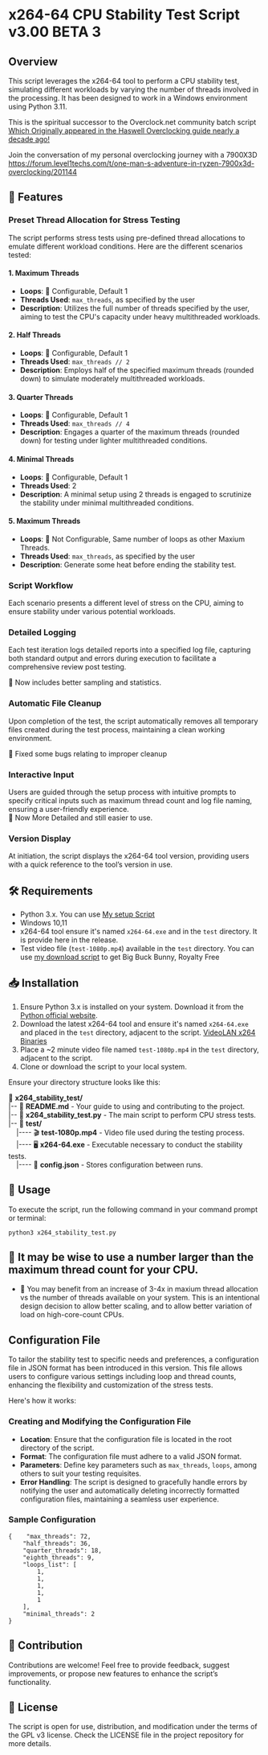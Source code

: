 # x264-64 CPU Stability Test Script v3.00 BETA 3

## Overview

This script leverages the x264-64 tool to perform a CPU stability test, simulating different workloads by varying the number of threads involved in the processing. It has been designed to work in a Windows environment using Python 3.11.

This is the spiritual successor to the Overclock.net community batch script [Which Originally appeared in the Haswell Overclocking guide nearly a decade ago!](https://www.overclock.net/threads/haswell-overclocking-guide-with-statistics.1411077/page-737#post-22689780)

Join the conversation of my personal overclocking journey with a 7900X3D
https://forum.level1techs.com/t/one-man-s-adventure-in-ryzen-7900x3d-overclocking/201144
## 🚀 Features

### **Preset Thread Allocation for Stress Testing**

The script performs stress tests using pre-defined thread allocations to emulate different workload conditions. Here are the different scenarios tested:

#### 1. Maximum Threads
- **Loops**: :large_blue_diamond: Configurable, Default 1
- **Threads Used**: `max_threads`, as specified by the user
- **Description**: 
  Utilizes the full number of threads specified by the user, aiming to test the CPU's capacity under heavy multithreaded workloads.

#### 2. Half Threads
- **Loops**: :large_blue_diamond: Configurable, Default 1
- **Threads Used**: `max_threads // 2`
- **Description**:
  Employs half of the specified maximum threads (rounded down) to simulate moderately multithreaded workloads.

#### 3. Quarter Threads
- **Loops**: :large_blue_diamond: Configurable, Default 1
- **Threads Used**: `max_threads // 4`
- **Description**:
  Engages a quarter of the maximum threads (rounded down) for testing under lighter multithreaded conditions.

#### 4. Minimal Threads
- **Loops**: :large_blue_diamond: Configurable, Default 1
- **Threads Used**: 2
- **Description**:
  A minimal setup using 2 threads is engaged to scrutinize the stability under minimal multithreaded conditions.

#### 5. Maximum Threads
- **Loops**: :large_orange_diamond: Not Configurable, Same number of loops as other Maxium Threads.
- **Threads Used**: `max_threads`, as specified by the user
- **Description**: 
  Generate some heat before ending the stability test.

### Script Workflow

Each scenario presents a different level of stress on the CPU, aiming to ensure stability under various potential workloads.

### **Detailed Logging**

Each test iteration logs detailed reports into a specified log file, capturing both standard output and errors during execution to facilitate a comprehensive review post testing.

:red_circle: Now includes better sampling and statistics. 

### **Automatic File Cleanup**

Upon completion of the test, the script automatically removes all temporary files created during the test process, maintaining a clean working environment.

:red_circle: Fixed some bugs relating to improper cleanup

### **Interactive Input**

Users are guided through the setup process with intuitive prompts to specify critical inputs such as maximum thread count and log file naming, ensuring a user-friendly experience.<br>
:large_blue_diamond: Now More Detailed and still easier to use.

### **Version Display**

At initiation, the script displays the x264-64 tool version, providing users with a quick reference to the tool’s version in use.

## 🛠 Requirements

- Python 3.x. You can use [My setup Script](https://github.com/SCNickF1227/x264-stability-test/blob/v3.0-BETA-3/test/setup.python.md)
- Windows 10,11
- x264-64 tool ensure it's named `x264-64.exe` and in the `test` directory. It is provide here in the release.
- Test video file (`test-1080p.mp4`) available in the `test` directory. You can use [my download script](https://github.com/SCNickF1227/x264-stability-test/blob/v3.0-BETA-3/test/dl_bbb.py) to get Big Buck Bunny, Royalty Free

## 📥 Installation

1. Ensure Python 3.x is installed on your system. Download it from the [Python official website](https://www.python.org/).
2. Download the latest x264-64 tool and ensure it's named `x264-64.exe` and placed in the `test` directory, adjacent to the script. [VideoLAN x264 Binaries](https://artifacts.videolan.org/x264/)
3. Place a ~2 minute video file named `test-1080p.mp4` in the `test` directory, adjacent to the script.
4. Clone or download the script to your local system.

Ensure your directory structure looks like this:

📂 **x264_stability_test/**<br>
|-- 📝 **README.md** - Your guide to using and contributing to the project.<br>
|-- 🐍 **x264_stability_test.py** - The main script to perform CPU stress tests.<br>
|-- 📁 **test/**<br>
&nbsp;&nbsp;&nbsp;&nbsp;|---- 🎬 **test-1080p.mp4** - Video file used during the testing process.<br>
&nbsp;&nbsp;&nbsp;&nbsp;|---- 🖥️ **x264-64.exe** - Executable necessary to conduct the stability tests.<br>
&nbsp;&nbsp;&nbsp;&nbsp;|---- 📝 **config.json** - Stores configuration between runs.
## 🚀 Usage

To execute the script, run the following command in your command prompt or terminal:

```
python3 x264_stability_test.py

```

## :older_man: It may be wise to use a number larger than the maximum thread count for your CPU. 

- :speech_balloon: You may benefit from an increase of 3-4x in maxium thread allocation vs the number of threads available on your system. This is an intentional design decision to allow better scaling, and to allow better variation of load on high-core-count CPUs.  



## Configuration File

To tailor the stability test to specific needs and preferences, a configuration file in JSON format has been introduced in this version. This file allows users to configure various settings including loop and thread counts, enhancing the flexibility and customization of the stress tests.

Here's how it works:

### **Creating and Modifying the Configuration File**
- **Location**: Ensure that the configuration file is located in the root directory of the script.
- **Format**: The configuration file must adhere to a valid JSON format. 
- **Parameters**: Define key parameters such as `max_threads`, `loops`, among others to suit your testing requisites.
- **Error Handling**: The script is designed to gracefully handle errors by notifying the user and automatically deleting incorrectly formatted configuration files, maintaining a seamless user experience.

### **Sample Configuration**
```
{    "max_threads": 72,
    "half_threads": 36,
    "quarter_threads": 18,
    "eighth_threads": 9,
    "loops_list": [
        1,
        1,
        1,
        1,
        1
    ],
    "minimal_threads": 2
}
```
## 🤝 Contribution

Contributions are welcome! Feel free to provide feedback, suggest improvements, or propose new features to enhance the script’s functionality.

## 📄 License

The script is open for use, distribution, and modification under the terms of the GPL v3 license. Check the LICENSE file in the project repository for more details.
